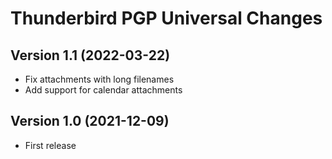 # Thunderbird PGP Universal Changes

## Version 1.1 (2022-03-22)
- Fix attachments with long filenames
- Add support for calendar attachments

## Version 1.0 (2021-12-09)
- First release

